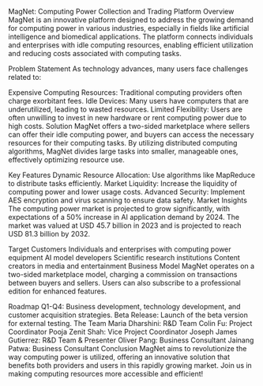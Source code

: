 MagNet: Computing Power Collection and Trading Platform
Overview
MagNet is an innovative platform designed to address the growing demand for computing power in various industries, especially in fields like artificial intelligence and biomedical applications. The platform connects individuals and enterprises with idle computing resources, enabling efficient utilization and reducing costs associated with computing tasks.

Problem Statement
As technology advances, many users face challenges related to:

Expensive Computing Resources: Traditional computing providers often charge exorbitant fees.
Idle Devices: Many users have computers that are underutilized, leading to wasted resources.
Limited Flexibility: Users are often unwilling to invest in new hardware or rent computing power due to high costs.
Solution
MagNet offers a two-sided marketplace where sellers can offer their idle computing power, and buyers can access the necessary resources for their computing tasks. By utilizing distributed computing algorithms, MagNet divides large tasks into smaller, manageable ones, effectively optimizing resource use.

Key Features
Dynamic Resource Allocation: Use algorithms like MapReduce to distribute tasks efficiently.
Market Liquidity: Increase the liquidity of computing power and lower usage costs.
Advanced Security: Implement AES encryption and virus scanning to ensure data safety.
Market Insights
The computing power market is projected to grow significantly, with expectations of a 50% increase in AI application demand by 2024. The market was valued at USD 45.7 billion in 2023 and is projected to reach USD 81.3 billion by 2032.

Target Customers
Individuals and enterprises with computing power equipment
AI model developers
Scientific research institutions
Content creators in media and entertainment
Business Model
MagNet operates on a two-sided marketplace model, charging a commission on transactions between buyers and sellers. Users can also subscribe to a professional edition for enhanced features.

Roadmap
Q1-Q4: Business development, technology development, and customer acquisition strategies.
Beta Release: Launch of the beta version for external testing.
The Team
Maria Dharshini: R&D Team
Colin Fu: Project Coordinator
Pooja Zenit Shah: Vice Project Coordinator
Joseph James Gutierrez: R&D Team & Presenter
Oliver Pang: Business Consultant
Jainang Patwa: Business Consultant
Conclusion
MagNet aims to revolutionize the way computing power is utilized, offering an innovative solution that benefits both providers and users in this rapidly growing market. Join us in making computing resources more accessible and efficient!
